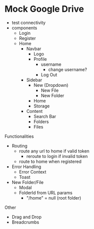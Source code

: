 # Mock Google Drive

- test connectivity
- components
    - Login
    - Register
    - Home
        - Navbar
            - Logo
            - Profile
                - username
                    - change username?
                - Log Out
        - Sidebar
            - New (Dropdown)
                - New File
                - New Folder
            - Home
            - Storage
        - Content
            - Search Bar
            - Folders
            - Files


Functionalities
- Routing
    - route any url to home if valid token
        - reroute to login if invalid token
    - route to home when registered
- Error Handling
    - Error Context
    - Toast
- New Folder/File
    - Modal
    - FolderId from URL params
        - "/home" = null (root folder)

Other
- Drag and Drop
- Breadcrumbs